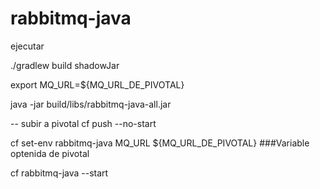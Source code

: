 # rabbitmq-java
ejecutar

./gradlew build shadowJar

export MQ_URL=${MQ_URL_DE_PIVOTAL}

 java -jar build/libs/rabbitmq-java-all.jar
 
 
 -- subir a pivotal
 cf push --no-start
 
 cf set-env rabbitmq-java MQ_URL ${MQ_URL_DE_PIVOTAL}
###Variable optenida de pivotal

cf rabbitmq-java --start